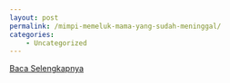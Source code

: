```yaml
---
layout: post
permalink: /mimpi-memeluk-mama-yang-sudah-meninggal/
categories:
    - Uncategorized
---
```


[Baca Selengkapnya](/07)